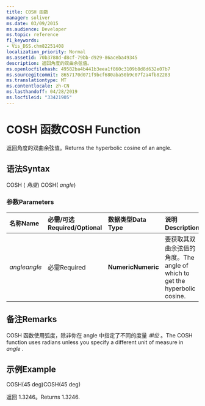 ```yaml
---
title: COSH 函数
manager: soliver
ms.date: 03/09/2015
ms.audience: Developer
ms.topic: reference
f1_keywords:
- Vis_DSS.chm82251408
localization_priority: Normal
ms.assetid: 70b3788d-d8cf-79bb-d929-86aceba49345
description: 返回角度的双曲余弦值。
ms.openlocfilehash: 49582ba4b441b3eea1f860c3109b8d8d632e07b7
ms.sourcegitcommit: 8657170d071f9bcf680aba50b9c07f2a4fb82283
ms.translationtype: MT
ms.contentlocale: zh-CN
ms.lasthandoff: 04/28/2019
ms.locfileid: "33421905"
---
```

# <a name="cosh-function"></a><span data-ttu-id="b9762-103">COSH 函数</span><span class="sxs-lookup"><span data-stu-id="b9762-103">COSH Function</span></span>

<span data-ttu-id="b9762-104">返回角度的双曲余弦值。</span><span class="sxs-lookup"><span data-stu-id="b9762-104">Returns the hyperbolic cosine of an angle.</span></span>
  
## <a name="syntax"></a><span data-ttu-id="b9762-105">语法</span><span class="sxs-lookup"><span data-stu-id="b9762-105">Syntax</span></span>

<span data-ttu-id="b9762-106">COSH ( *角度*) </span><span class="sxs-lookup"><span data-stu-id="b9762-106">COSH( *angle*)</span></span> 
  
### <a name="parameters"></a><span data-ttu-id="b9762-107">参数</span><span class="sxs-lookup"><span data-stu-id="b9762-107">Parameters</span></span>

|<span data-ttu-id="b9762-108">**名称**</span><span class="sxs-lookup"><span data-stu-id="b9762-108">**Name**</span></span>|<span data-ttu-id="b9762-109">**必需/可选**</span><span class="sxs-lookup"><span data-stu-id="b9762-109">**Required/Optional**</span></span>|<span data-ttu-id="b9762-110">**数据类型**</span><span class="sxs-lookup"><span data-stu-id="b9762-110">**Data Type**</span></span>|<span data-ttu-id="b9762-111">**说明**</span><span class="sxs-lookup"><span data-stu-id="b9762-111">**Description**</span></span>|
|:-----|:-----|:-----|:-----|
| <span data-ttu-id="b9762-112">_angle_</span><span class="sxs-lookup"><span data-stu-id="b9762-112">_angle_</span></span> <br/> |<span data-ttu-id="b9762-113">必需</span><span class="sxs-lookup"><span data-stu-id="b9762-113">Required</span></span>  <br/> |<span data-ttu-id="b9762-114">**Numeric**</span><span class="sxs-lookup"><span data-stu-id="b9762-114">**Numeric**</span></span> <br/> |<span data-ttu-id="b9762-115">要获取其双曲余弦值的角度。</span><span class="sxs-lookup"><span data-stu-id="b9762-115">The angle of which to get the hyperbolic cosine.</span></span>  <br/> |
   
## <a name="remarks"></a><span data-ttu-id="b9762-116">备注</span><span class="sxs-lookup"><span data-stu-id="b9762-116">Remarks</span></span>

<span data-ttu-id="b9762-117">COSH 函数使用弧度，除非你在 angle 中指定了不同的度量  *单位*  。</span><span class="sxs-lookup"><span data-stu-id="b9762-117">The COSH function uses radians unless you specify a different unit of measure in  *angle*  .</span></span> 
  
## <a name="example"></a><span data-ttu-id="b9762-118">示例</span><span class="sxs-lookup"><span data-stu-id="b9762-118">Example</span></span>

<span data-ttu-id="b9762-119">COSH(45 deg)</span><span class="sxs-lookup"><span data-stu-id="b9762-119">COSH(45 deg)</span></span> 
  
<span data-ttu-id="b9762-120">返回 1.3246。</span><span class="sxs-lookup"><span data-stu-id="b9762-120">Returns 1.3246.</span></span> 
  

